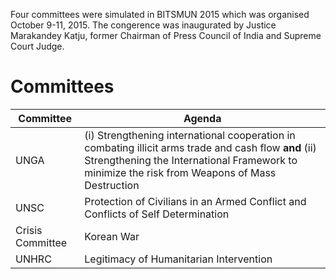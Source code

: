 <!-- TITLE: BITSMUN 2015 -->
<!-- SUBTITLE: The fourth edition of BITSMUN Hyderabad. -->

Four committees were simulated in BITSMUN 2015 which was organised October 9-11, 2015. The congerence was inaugurated by Justice Marakandey Katju, former Chairman of Press Council of India and Supreme Court Judge. 
# Committees 
<center>

| Committee | Agenda |
|--|--|
| UNGA | (i) Strengthening international cooperation in combating illicit arms trade and cash flow **and**  (ii) Strengthening the International Framework to minimize the risk from Weapons of Mass Destruction  | 
| UNSC | Protection of Civilians in an Armed Conflict and Conflicts of Self Determination | 
| Crisis Committee | Korean War |
| UNHRC | Legitimacy of Humanitarian Intervention |

</center>